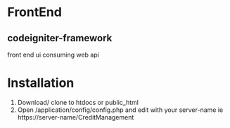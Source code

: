 # FrontEnd 
## codeigniter-framework
front end ui consuming web api
# Installation
1. Download/ clone to htdocs or public_html
2. Open /application/config/config.php and edit with your server-name ie https://server-name/CreditManagement
